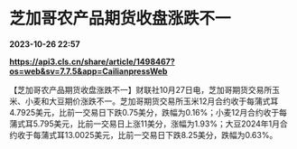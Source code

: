 # 芝加哥农产品期货收盘涨跌不一

**2023-10-26 22:57**

**https://api3.cls.cn/share/article/1498467?os=web&sv=7.7.5&app=CailianpressWeb**

【芝加哥农产品期货收盘涨跌不一】财联社10月27日电，芝加哥期货交易所玉米、小麦和大豆期价涨跌不一。芝加哥期货交易所玉米12月合约收于每蒲式耳4.7925美元，比前一交易日下跌0.75美分，跌幅为0.16%；小麦12月合约收于每蒲式耳5.795美元，比前一交易日上涨11美分，涨幅为1.93%；大豆2024年1月合约收于每蒲式耳13.0025美元，比前一交易日下跌8.25美分，跌幅为0.63%。